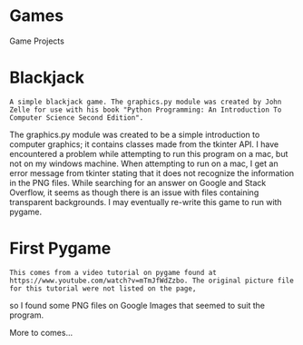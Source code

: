 Games
=====

Game Projects

# Blackjack
    A simple blackjack game. The graphics.py module was created by John Zelle for use with his book "Python Programming: An Introduction To Computer Science Second Edition".
The graphics.py module was created to be a simple introduction to computer graphics; it contains classes made from the tkinter API. I have encountered a problem while
attempting to run this program on a mac, but not on my windows machine. When attempting to run on a mac, I get an error message from tkinter stating that it does not recognize
the information in the PNG files. While searching for an answer on Google and Stack Overflow, it seems as though there is an issue with files containing transparent
backgrounds. I may eventually re-write this game to run with pygame.

# First Pygame
    This comes from a video tutorial on pygame found at https://www.youtube.com/watch?v=mTmJfWdZzbo. The original picture file for this tutorial were not listed on the page,
so I found some PNG files on Google Images that seemed to suit the program. 

More to comes...
 
